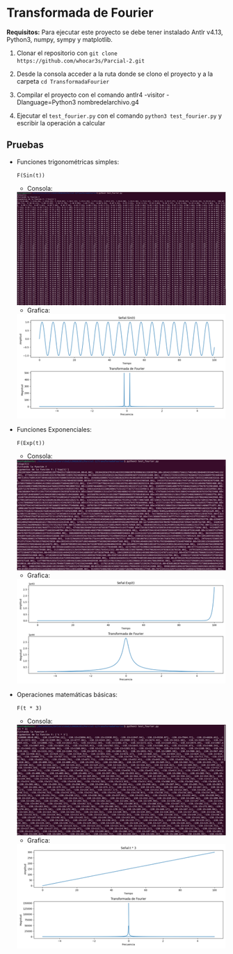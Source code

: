 # **Transformada de Fourier**
**Requisitos:** Para ejecutar este proyecto se debe tener instalado Antlr v4.13, Python3, numpy, sympy y matplotlib.

1. Clonar el repositorio con `git clone https://github.com/whocar3s/Parcial-2.git`

2. Desde la consola acceder a la ruta donde se clono el proyecto y a la carpeta `cd TransformadaFourier`

3. Compilar el proyecto con el comando antlr4 -visitor -Dlanguage=Python3 nombredelarchivo.g4

4. Ejecutar el `test_fourier.py` con el comando `python3 test_fourier.py` y escribir la operación a calcular

## **Pruebas**
- Funciones trigonométricas simples:
    ```
    F(Sin(t))
    ```
    - Consola:

    <img src="./src/image.png" alt="gramatica1" width="500"/>

    - Grafica:

    <img src="./src/Figure_1.png" alt="gramatica1" width="500"/>

- Funciones Exponenciales:
    ```
    F(Exp(t))
    ```
    - Consola:

    <img src="./src/image copy.png" alt="gramatica1" width="500"/>

    - Grafica:

    <img src="./src/Figure_2.png" alt="gramatica1" width="500"/>

- Operaciones matemáticas básicas: 
    ```
    F(t * 3)
    ```

    - Consola:

    <img src="./src/image copy 2.png" alt="gramatica1" width="500"/>

    - Grafica:

    <img src="./src/Figure_3.png" alt="gramatica1" width="500"/>

